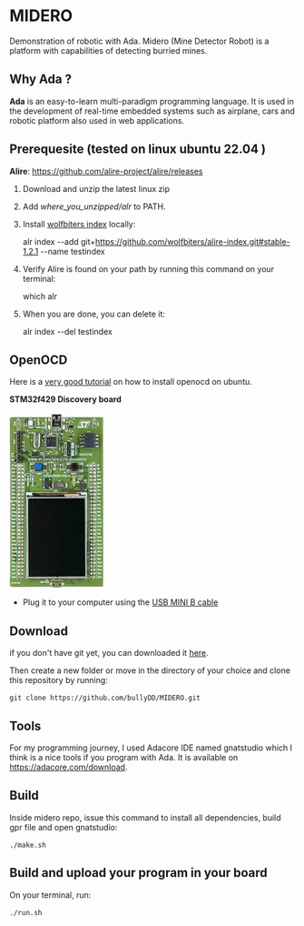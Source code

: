 # MIDERO
Demonstration of robotic with Ada. Midero (Mine Detector Robot) is a platform with capabilities of detecting burried mines.

## Why Ada ?
**Ada** is an easy-to-learn multi-paradigm programming language. It is used in the development of real-time embedded systems such as airplane, cars and robotic platform also used in web applications. 



## Prerequesite (tested on linux ubuntu 22.04 )

**Alire**: <https://github.com/alire-project/alire/releases>

1. Download and unzip the latest linux zip
2. Add *where_you_unzipped/alr* to PATH.
3. Install [wolfbiters index](<https://github.com/wolfbiters/>) locally:

    alr index --add git+https://github.com/wolfbiters/alire-index.git#stable-1.2.1 --name testindex
   
4. Verify Alire is found on your path by running this command on your terminal:

    which alr
    
5. When you are done, you can delete it:

    alr index --del testindex

## OpenOCD

Here is a [very good tutorial](<https://youtu.be/-p26X8lTAvo>) on how to install openocd on ubuntu.


**STM32f429 Discovery board**\
\
![stm32f429disco](/stm32f429disco.jpeg)
* Plug it to your computer using the [USB MINI B cable](<https://fr.aliexpress.com/item/1005001942868270.html?algo_pvid=ca3f3071-36ed-4210-9a35-d2635ae72b56&algo_exp_id=ca3f3071-36ed-4210-9a35-d2635ae72b56-0&pdp_ext_f=%7B%22sku_id%22%3A%2212000018176126358%22%7D&pdp_npi=3%40dis%21XOF%211301.0%211042.0%21%21%21%21%21%402102172f16777957964894627d06fd%2112000018176126358%21sea%21SN%210&curPageLogUid=OkJbd81354FL>)


## Download 
if you don't have git yet, you can downloaded it [here](https://git-scm.com/downloads).

Then create a new folder or move in the directory of your choice and clone this repository by running:

    git clone https://github.com/bullyDD/MIDERO.git

## Tools
For my programming journey, I used Adacore IDE named gnatstudio which I think is a nice tools if you program with Ada. It is available on <https://adacore.com/download>.

## Build
Inside midero repo, issue this command to install all dependencies, build gpr file and open gnatstudio:

    ./make.sh


## Build and upload your program in your board
On your terminal, run:

    ./run.sh


